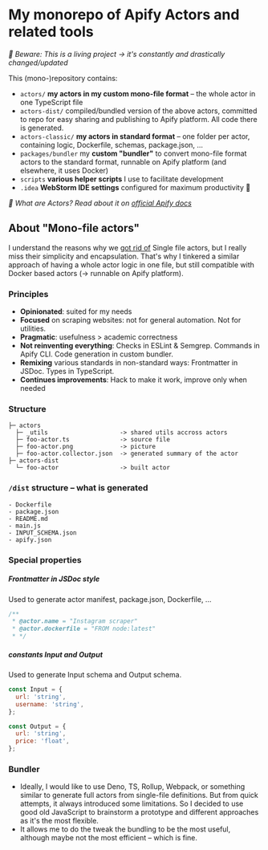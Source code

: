 # My monorepo of Apify Actors and related tools

*🥸 Beware: This is a living project → it's constantly and drastically changed/updated*

This (mono-)repository contains:

- `actors/` **my actors in my custom mono-file format** – the whole actor in one TypeScript file
- `actors-dist/` compiled/bundled version of the above actors, committed to repo for easy sharing and publishing to Apify platform. All code there is generated.
- `actors-classic/` **my actors in standard format** – one folder per actor, containing logic, Dockerfile, schemas, package.json, ...
- `packages/bundler` my **custom "bundler"** to convert mono-file format actors to the standard format, runnable on Apify platform (and elsewhere, it uses Docker)
- `scripts` **various helper scripts** I use to facilitate development
- `.idea` **WebStorm IDE settings** configured for maximum productivity 🤠

_🤔 What are Actors? Read about it on [official Apify docs](https://apify.com/actors)_

## About "Mono-file actors"

I understand the reasons why we [got rid of](https://blog.apify.com/single-javascript-file-actors-are-being-deprecated/) Single file actors,
but I really miss their simplicity and encapsulation.
That's why I tinkered a similar approach of having a whole actor logic in one file, 
but still compatible with Docker based actors (-> runnable on Apify platform).

### Principles

* **Opinionated**: suited for my needs
* **Focused** on scraping websites: not for general automation. Not for utilities.
* **Pragmatic**: usefulness > academic correctness
* **Not reinventing everything**: Checks in ESLint & Semgrep. Commands in Apify CLI. Code generation in custom bundler. 
* **Remixing** various standards in non-standard ways: Frontmatter in JSDoc. Types in TypeScript. 
* **Continues improvements**: Hack to make it work, improve only when needed

### Structure

```shell
├─ actors
  ├─ _utils                    -> shared utils accross actors
  ├─ foo-actor.ts              -> source file
  ├─ foo-actor.png             -> picture
  ├─ foo-actor.collector.json  -> generated summary of the actor 
├─ actors-dist
  └─ foo-actor                 -> built actor
```

### `/dist` structure – what is generated

```shell
- Dockerfile
- package.json
- README.md
- main.js
- INPUT_SCHEMA.json
- apify.json
```

### Special properties

##### Frontmatter in JSDoc style

Used to generate actor manifest, package.json, Dockerfile, ...

```js
/**
 * @actor.name = "Instagram scraper"
 * @actor.dockerfile = "FROM node:latest"
 * */
```

##### constants Input and Output

Used to generate Input schema and Output schema.

```js
const Input = {
  url: 'string',
  username: 'string',
};

const Output = {
  url: 'string',
  price: 'float',
};
```


### Bundler

* Ideally, I would like to use Deno, TS, Rollup, Webpack, or something similar to generate full actors from single-file definitions. But from quick attempts, it always introduced some limitations. So I decided to use good old JavaScript to brainstorm a prototype and different approaches as it's the most flexible.
* It allows me to do the tweak the bundling to be the most useful, although maybe not the most efficient – which is fine.
